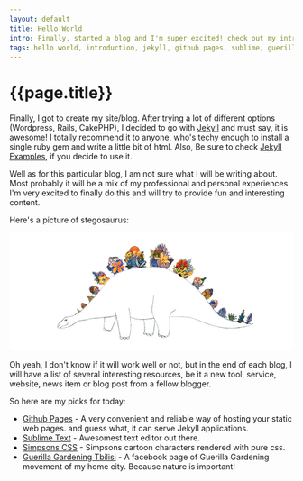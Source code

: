 ```yaml
---
layout: default
title: Hello World
intro: Finally, started a blog and I'm super excited! check out my introduction and some awesome links in the end.
tags: hello world, introduction, jekyll, github pages, sublime, guerilla gardening, simpsons
---
```

{{page.title}}
============

Finally, I got to create my site/blog. After trying a lot of different options (Wordpress, Rails, CakePHP), I decided to go with [Jekyll](http://jekyllrb.com/) and must say, it is awesome! I totally recommend it to anyone, who's techy enough to install a single ruby gem and write a little bit of html. Also, Be sure to check [Jekyll Examples](https://github.com/jekyll/jekyll/wiki/Sites), if you decide to use it.

Well as for this particular blog, I am not sure what I will be writing about. Most probably it will be a mix of my professional and personal experiences. I'm very excited to finally do this and will try to provide fun and interesting content.

Here's a picture of stegosaurus:

![Fabulous Stegosaurus](/images/stego.jpg)

Oh yeah, I don't know if it will work well or not, but in the end of each blog, I will have a list of several interesting resources, be it a new tool, service, website, news item or blog post from a fellow blogger.

So here are my picks for today:

- [Github Pages](https://pages.github.com/) - A very convenient and reliable way of hosting your static web pages. and guess what, it can serve Jekyll applications.
- [Sublime Text](http://www.sublimetext.com/) - Awesomest text editor out there.
- [Simpsons CSS](http://pattle.github.io/simpsons-in-css/) - Simpsons cartoon characters rendered with pure css.
- [Guerilla Gardening Tbilisi](https://www.facebook.com/Tbilisitrees?ref=br_tf) - A facebook page of Guerilla Gardening movement of my home city. Because nature is important!

